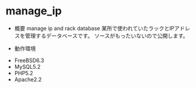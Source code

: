 manage_ip
=========

* 概要
manage ip and rack database
某所で使われていたラックとIPアドレスを管理するデータベースです。
ソースがもったいないので公開します。

* 動作環境

- FreeBSD6.3
- MySQL5.2
- PHP5.2
- Apache2.2



